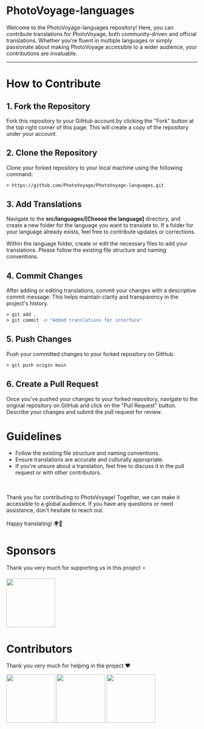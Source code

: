 # PhotoVoyage-languages

Welcome to the PhotoVoyage-languages repository! Here, you can contribute translations for PhotoVoyage, both community-driven and official translations. Whether you're fluent in multiple languages or simply passionate about making PhotoVoyage accessible to a wider audience, your contributions are invaluable.

---

# How to Contribute

## 1. Fork the Repository
Fork this repository to your GitHub account by clicking the "Fork" button at the top right corner of this page. This will create a copy of the repository under your account.

## 2. Clone the Repository
Clone your forked repository to your local machine using the following command:

```cmd
> https://github.com/PhotoVoyage/PhotoVoyage-languages.git
```

## 3. Add Translations
Navigate to the **src/languages/[Choose the language]** directory, and create a new folder for the language you want to translate to. If a folder for your language already exists, feel free to contribute updates or corrections.

Within the language folder, create or edit the necessary files to add your translations. Please follow the existing file structure and naming conventions.

## 4. Commit Changes
After adding or editing translations, commit your changes with a descriptive commit message. This helps maintain clarity and transparency in the project's history.

```cmd
> git add .
> git commit -m "Added translations for interface"
```

## 5. Push Changes
Push your committed changes to your forked repository on GitHub.

```cmd
> git push origin main
```

## 6. Create a Pull Request
Once you've pushed your changes to your forked repository, navigate to the original repository on GitHub and click on the "Pull Request" button. Describe your changes and submit the pull request for review.

# Guidelines

* Follow the existing file structure and naming conventions.
* Ensure translations are accurate and culturally appropriate.
* If you're unsure about a translation, feel free to discuss it in the pull request or with other contributors.
<br>
<br>
Thank you for contributing to PhotoVoyage! Together, we can make it accessible to a global audience. If you have any questions or need assistance, don't hesitate to reach out.
<br>
<br>
Happy translating! 🌍📸

# Sponsors

Thank you very much for supporting us in this project ⭐

<a href="https://github.com/Sstudios-Dev"><img src="https://avatars.githubusercontent.com/u/156860248?s=200&v=4" height="128" width="128" /></a>

# Contributors

Thank you very much for helping in the project ❤

<a href="https://github.com/Sstudiosdev"><img src="https://avatars.githubusercontent.com/u/149289426?v=4" height="128" width="128" /></a>
<a href="https://github.com/StaffV77"><img src="https://avatars.githubusercontent.com/u/107765373?v=4" height="128" width="128" /></a>
<a href="https://github.com/photovoyagehelp"><img src="https://avatars.githubusercontent.com/u/164266627?v=4" height="128" width="128" /></a>
